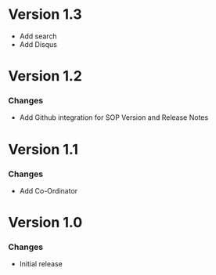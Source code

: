 # Version 1.3
 * Add search
 * Add Disqus

# Version 1.2

### Changes
  * Add Github integration for SOP Version and Release Notes

# Version 1.1

### Changes
  * Add Co-Ordinator

# Version 1.0

### Changes
  * Initial release
